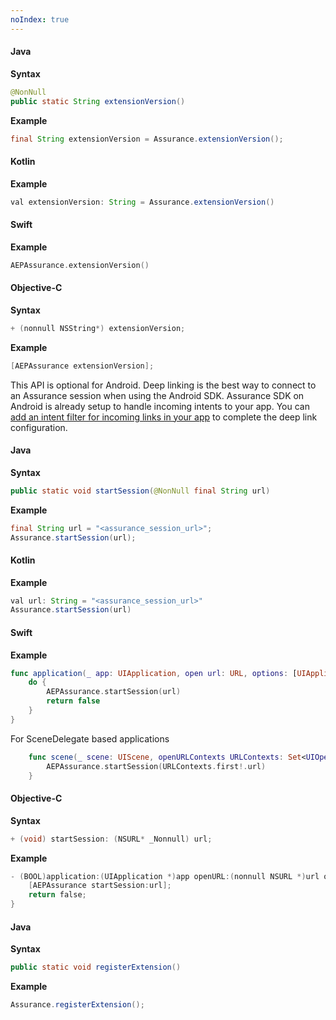 ```yaml
---
noIndex: true
---
```


<Variant platform="android" api="extension-version" repeat="8"/>

#### Java

**Syntax**

```java
@NonNull
public static String extensionVersion()
```

**Example**

```java
final String extensionVersion = Assurance.extensionVersion();
```

#### Kotlin

**Example**

```java
val extensionVersion: String = Assurance.extensionVersion()
```

<Variant platform="ios" api="extension-version" repeat="8"/>

#### Swift

**Example**

```swift
AEPAssurance.extensionVersion()
```

#### Objective-C

**Syntax**

```objectivec
+ (nonnull NSString*) extensionVersion;
```

**Example**

```objectivec
[AEPAssurance extensionVersion];
```

<!--- <Variant platform="react-native" api="extension-version" repeat="3"/>

#### JavaScript

**Example**

```objectivec
AEPAssurance.extensionVersion().then(version => console.log("AdobeExperienceSDK: AEP Assurance version: " + version));
```

<Variant platform="flutter" api="extension-version" repeat="5"/>

#### Dart

**Syntax**

```dart
static Future<String> get extensionVersion async
```

**Example**

```dart
assuranceVersion = await FlutterAssurance.extensionVersion;
``` --->

<Variant platform="android" api="start-session" repeat="9"/>

<InlineNestedAlert variant="info" header="false" iconPosition="left">

This API is optional for Android. Deep linking is the best way to connect to an Assurance session when using the Android SDK. Assurance SDK on Android is already setup to handle incoming intents to your app. You can [add an intent filter for incoming links in your app](https://developer.android.com/training/app-links/deep-linking) to complete the deep link configuration.

</InlineNestedAlert>

#### Java

**Syntax**

```java
public static void startSession(@NonNull final String url)
```

**Example**

```java
final String url = "<assurance_session_url>";
Assurance.startSession(url);
```

#### Kotlin

**Example**

```java
val url: String = "<assurance_session_url>"
Assurance.startSession(url)
```

<Variant platform="ios" api="start-session" repeat="10"/>

#### Swift

**Example**

```swift
func application(_ app: UIApplication, open url: URL, options: [UIApplication.OpenURLOptionsKey : Any] = [:]) -> Bool {
    do {
        AEPAssurance.startSession(url)
        return false
    }
}
```

For SceneDelegate based applications

```swift
    func scene(_ scene: UIScene, openURLContexts URLContexts: Set<UIOpenURLContext>) {
        AEPAssurance.startSession(URLContexts.first!.url)
    }
```

#### Objective-C

**Syntax**

```objectivec
+ (void) startSession: (NSURL* _Nonnull) url;
```

**Example**

```objectivec
- (BOOL)application:(UIApplication *)app openURL:(nonnull NSURL *)url options:(nonnull NSDictionary<UIApplicationOpenURLOptionsKey,id> *)options {
    [AEPAssurance startSession:url];
    return false;
}
```

<!--- <Variant platform="react-native" api="start-session" repeat="3"/>

#### JavaScript

**Example**

```javascript
AEPAssurance.startSession("your-assurance-session-url");
```

<Variant platform="flutter" api="start-session" repeat="5"/>

#### Dart

**Syntax**

```dart
static Future<void> startSession(String url);
```

**Example**

```dart
FlutterAssurance.startSession(url);
``` --->

<Variant platform="android" api="register-extension" repeat="5"/>

#### Java

**Syntax**

```java
public static void registerExtension()
```

**Example**

```java
Assurance.registerExtension();
```
